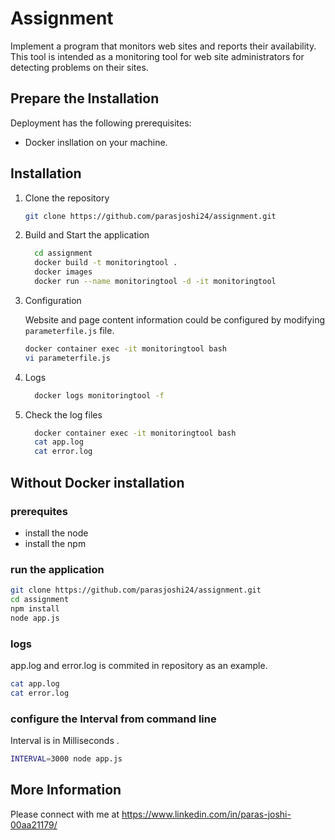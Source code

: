 # Assignment
Implement a program that monitors web sites and reports their availability. This tool is intended as a monitoring tool for web site administrators for detecting problems on their sites.

## Prepare the Installation

Deployment has the following prerequisites:
* Docker insllation on your machine.

## Installation

 1. Clone the repository
    ```sh
    git clone https://github.com/parasjoshi24/assignment.git
    ```


 2. Build and Start the application  
     ```sh
       cd assignment
       docker build -t monitoringtool .
       docker images
       docker run --name monitoringtool -d -it monitoringtool

    ```   

 3. Configuration
 
    Website and page content information could be configured by modifying `parameterfile.js` file.

    ```sh
    docker container exec -it monitoringtool bash
    vi parameterfile.js
    ```

 4. Logs
    ```sh
      docker logs monitoringtool -f
    ```
 5. Check the log files
    ```sh
      docker container exec -it monitoringtool bash
      cat app.log
      cat error.log
    ```

## Without Docker installation

### prerequites

* install the node
* install the npm

### run the application
```sh
git clone https://github.com/parasjoshi24/assignment.git
cd assignment
npm install
node app.js
```
### logs

app.log and error.log is commited in repository as an example.

```sh
cat app.log
cat error.log
```
### configure the Interval from command line

Interval is in Milliseconds .

```sh
INTERVAL=3000 node app.js
```

## More Information

Please connect with me at https://www.linkedin.com/in/paras-joshi-00aa21179/